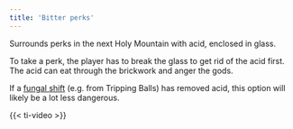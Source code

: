 ```yaml
---
title: 'Bitter perks'
---
```


Surrounds perks in the next Holy Mountain with acid, enclosed in glass.

To take a perk, the player has to break the glass to get rid of the acid first. The acid can eat through the brickwork and anger the gods.

If a [fungal shift](https://noita.wiki.gg/wiki/Fungal_Reality_Shift) (e.g. from Tripping Balls) has removed acid, this option will likely be a lot less dangerous.

{{< ti-video >}}
